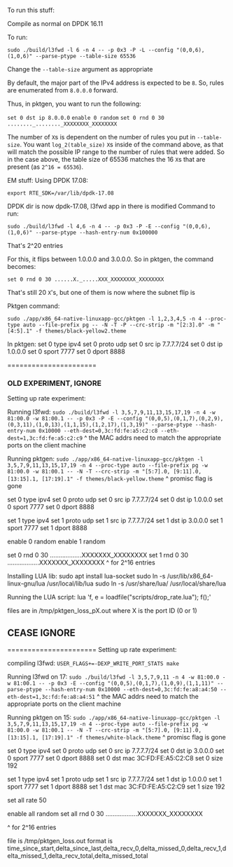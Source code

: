 To run this stuff:

Compile as normal on DPDK 16.11

To run:

`sudo ./build/l3fwd -l 6 -n 4 -- -p 0x3 -P -L --config "(0,0,6),(1,0,6)" --parse-ptype --table-size 65536`

Change the `--table-size` argument as appropriate

By default, the major part of the IPv4 address is expected to be `8`. So, rules are enumerated from `8.0.0.0` forward.

Thus, in pktgen, you want to run the following:

`set 0 dst ip 8.0.0.0`
`enable 0 random`
`set 0 rnd 0 30 ........_........_XXXXXXXX_XXXXXXXX`

The number of `X`s is dependent on the number of rules you put in `--table-size`. You want `log_2(table_size)` `X`s inside of the command above, as that will match the possible IP range to the number of rules that were added. So in the case above, the table size of 65536 matches the 16 `X`s that are present (as `2^16 = 65536`).



EM stuff:
Using DPDK 17.08:

`export RTE_SDK=/var/lib/dpdk-17.08`

DPDK dir is now dpdk-17.08, l3fwd app in there is modified
Command to run:

`sudo ./build/l3fwd -l 4,6 -n 4 -- -p 0x3 -P -E --config "(0,0,6),(1,0,6)" --parse-ptype --hash-entry-num 0x100000`

That's 2^20 entries

For this, it flips between 1.0.0.0 and 3.0.0.0. So in pktgen, the command becomes:

`set 0 rnd 0 30 ......X._.....XXX_XXXXXXXX_XXXXXXXX`

That's still 20 `X`'s, but one of them is now where the subnet flip is

Pktgen command:

`sudo ./app/x86_64-native-linuxapp-gcc/pktgen -l 1,2,3,4,5 -n 4 --proc-type auto --file-prefix pg -- -N -T -P --crc-strip -m "[2:3].0" -m "[4:5].1" -f themes/black-yellow2.theme`

In pktgen:
set 0 type ipv4
set 0 proto udp
set 0 src ip 7.7.7.7/24
set 0 dst ip 1.0.0.0
set 0 sport 7777
set 0 dport 8888



======================
### OLD EXPERIMENT, IGNORE

Setting up rate experiment:

Running l3fwd:
`sudo ./build/l3fwd -l 3,5,7,9,11,13,15,17,19 -n 4 -w 81:00.0 -w 81:00.1 -- -p 0x3 -P -E --config "(0,0,5),(0,1,7),(0,2,9),(0,3,11),(1,0,13),(1,1,15),(1,2,17),(1,3,19)" --parse-ptype --hash-entry-num 0x10000 --eth-dest=0,3c:fd:fe:a5:c2:c8 --eth-dest=1,3c:fd:fe:a5:c2:c9`
^ the MAC addrs need to match the appropriate ports on the client machine

Running pktgen:
`sudo ./app/x86_64-native-linuxapp-gcc/pktgen -l 3,5,7,9,11,13,15,17,19 -n 4 --proc-type auto --file-prefix pg -w 81:00.0 -w 81:00.1 -- -N -T --crc-strip -m "[5:7].0, [9:11].0, [13:15].1, [17:19].1" -f themes/black-yellow.theme`
^ promisc flag is gone

set 0 type ipv4
set 0 proto udp
set 0 src ip 7.7.7.7/24
set 0 dst ip 1.0.0.0
set 0 sport 7777
set 0 dport 8888

set 1 type ipv4
set 1 proto udp
set 1 src ip 7.7.7.7/24
set 1 dst ip 3.0.0.0
set 1 sport 7777
set 1 dport 8888

enable 0 random
enable 1 random

set 0 rnd 0 30 ........_........._.XXXXXXX_XXXXXXXX
set 1 rnd 0 30 ........_........._.XXXXXXX_XXXXXXXX
^ for 2^16 entries

Installing LUA lib:
sudo apt install lua-socket
sudo ln -s /usr/lib/x86_64-linux-gnu/lua /usr/local/lib/lua
sudo ln -s /usr/share/lua/ /usr/local/share/lua

Running the LUA script:
lua 'f, e = loadfile("scripts/drop_rate.lua"); f();'

files are in /tmp/pktgen_loss_pX.out where X is the port ID (0 or 1)

## CEASE IGNORE
======================
Setting up rate experiment:

compiling l3fwd:
`USER_FLAGS+=-DEXP_WRITE_PORT_STATS make`

Running l3fwd on 17:
`sudo ./build/l3fwd -l 3,5,7,9,11 -n 4 -w 81:00.0 -w 81:00.1 -- -p 0x3 -E --config "(0,0,5),(0,1,7),(1,0,9),(1,1,11)" --parse-ptype --hash-entry-num 0x10000 --eth-dest=0,3c:fd:fe:a8:a4:50 --eth-dest=1,3c:fd:fe:a8:a4:51`
^ the MAC addrs need to match the appropriate ports on the client machine

Running pktgen on 15:
`sudo ./app/x86_64-native-linuxapp-gcc/pktgen -l 3,5,7,9,11,13,15,17,19 -n 4 --proc-type auto --file-prefix pg -w 81:00.0 -w 81:00.1 -- -N -T --crc-strip -m "[5:7].0, [9:11].0, [13:15].1, [17:19].1" -f themes/white-black.theme`
^ promisc flag is gone

set 0 type ipv4
set 0 proto udp
set 0 src ip 7.7.7.7/24
set 0 dst ip 3.0.0.0
set 0 sport 7777
set 0 dport 8888
set 0 dst mac 3C:FD:FE:A5:C2:C8
set 0 size 192

set 1 type ipv4
set 1 proto udp
set 1 src ip 7.7.7.7/24
set 1 dst ip 1.0.0.0
set 1 sport 7777
set 1 dport 8888
set 1 dst mac 3C:FD:FE:A5:C2:C9
set 1 size 192

set all rate 50

enable all random
set all rnd 0 30 ........_........._.XXXXXXX_XXXXXXXX

^ for 2^16 entries

file is /tmp/pktgen_loss.out
format is time_since_start,delta_since_last,delta_recv_0,delta_missed_0,delta_recv_1,delta_missed_1,delta_recv_total,delta_missed_total
